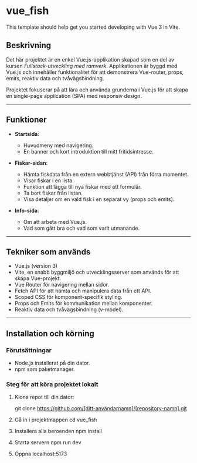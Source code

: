 # vue_fish

This template should help get you started developing with Vue 3 in Vite.


## Beskrivning
Det här projektet är en enkel Vue.js-applikation skapad som en del av kursen *Fullstack-utveckling med ramverk*. Applikationen är byggd med Vue.js och innehåller funktionalitet för att demonstrera Vue-router, props, emits, reaktiv data och tvåvägsbindning.

Projektet fokuserar på att lära och använda grunderna i Vue.js för att skapa en single-page application (SPA) med responsiv design.

---

## Funktioner

- **Startsida**:
  - Huvudmeny med navigering.
  - En banner och kort introduktion till mitt fritidsintresse.

- **Fiskar-sidan**:
  - Hämta fiskdata från en extern webbtjänst (API) från förra momentet.
  - Visar fiskar i en lista.
  - Funktion att lägga till nya fiskar med ett formulär.
  - Ta bort fiskar från listan.
  - Visa detaljer om en vald fisk i en separat vy (props och emits).

- **Info-sida**:
  - Om att arbeta med Vue.js.
  - Vad som gått bra och vad som varit utmanande.

---

## Tekniker som används
- Vue.js (version 3)
- Vite, en snabb byggmiljö och utvecklingsserver som används för att skapa Vue-projekt.
- Vue Router för navigering mellan sidor.
- Fetch API för att hämta och manipulera data från ett API.
- Scoped CSS för komponent-specifik styling.
- Props och Emits för kommunikation mellan komponenter.
- Reaktiv data och tvåvägsbindning (v-model).

---

## Installation och körning
### Förutsättningar
- Node.js installerat på din dator.
- npm som paketmanager.

### Steg för att köra projektet lokalt
1. Klona repot till din dator:
  
   git clone https://github.com/[ditt-användarnamn]/[repository-namn].git

2. Gå in i projektmappen
    cd vue_fish

3. Installera alla beroenden
    npm install

4. Starta servern
    npm run dev

5. Öppna localhost:5173